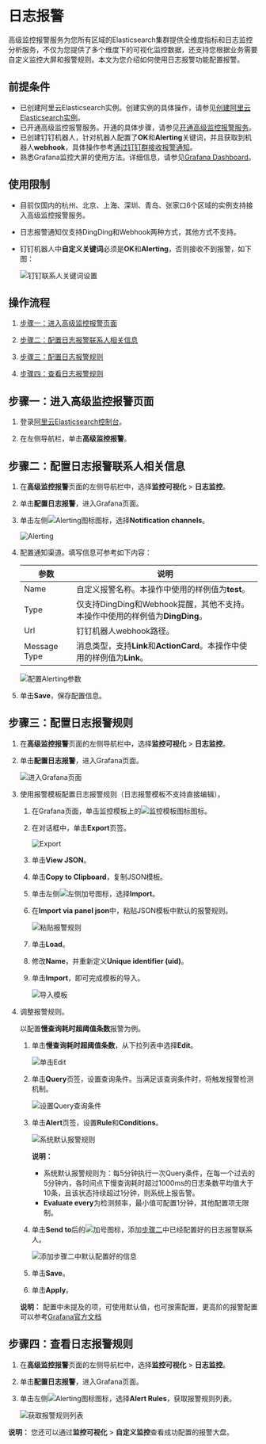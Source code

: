 # 日志报警

高级监控报警服务为您所有区域的Elasticsearch集群提供全维度指标和日志监控分析服务，不仅为您提供了多个维度下的可视化监控数据，还支持您根据业务需要自定义监控大屏和报警规则。本文为您介绍如何使用日志报警功能配置报警。

## 前提条件

-   已创建阿里云Elasticsearch实例。创建实例的具体操作，请参见[创建阿里云Elasticsearch实例](/cn.zh-CN/Elasticsearch/实例管理/创建阿里云Elasticsearch实例.md)。
-   已开通高级监控报警服务。开通的具体步骤，请参见[开通高级监控报警服务](/cn.zh-CN/高级监控报警/快速开始.md)。
-   已创建钉钉机器人，针对机器人配置了**OK**和**Alerting**关键词，并且获取到机器人**webhook**，具体操作参考[通过钉钉群接收报警通知](/cn.zh-CN/高级监控报警/指标报警/报警联系人/通过钉钉群接收报警通知.md)。
-   熟悉Grafana监控大屏的使用方法。详细信息，请参见[Grafana Dashboard](https://grafana.com/docs/grafana/latest/features/dashboard/dashboards/)。

## 使用限制

-   目前仅国内的杭州、北京、上海、深圳、青岛、张家口6个区域的实例支持接入高级监控报警服务。
-   日志报警通知仅支持DingDing和Webhook两种方式，其他方式不支持。
-   钉钉机器人中**自定义关键词**必须是**OK**和**Alerting**，否则接收不到报警，如下图：

    ![钉钉联系人关键词设置](https://static-aliyun-doc.oss-accelerate.aliyuncs.com/assets/img/zh-CN/6119342261/p278807.png)


## 操作流程

1.  [步骤一：进入高级监控报警页面](#section_wv8_n26_aq8)

2.  [步骤二：配置日志报警联系人相关信息](#section_xcg_6nk_1w1)

3.  [步骤三：配置日志报警规则](#section_s2g_tgf_mcd)

4.  [步骤四：查看日志报警规则](#section_3di_5jd_pkc)


## 步骤一：进入高级监控报警页面

1.  登录[阿里云Elasticsearch控制台](https://elasticsearch.console.aliyun.com/#/home)。

2.  在左侧导航栏，单击**高级监控报警**。


## 步骤二：配置日志报警联系人相关信息

1.  在**高级监控报警**页面的左侧导航栏中，选择**监控可视化** \> **日志监控**。

2.  单击**配置日志报警**，进入Grafana页面。

3.  单击左侧![Alerting图标](https://static-aliyun-doc.oss-accelerate.aliyuncs.com/assets/img/zh-CN/5235012261/p278125.png)图标，选择**Notification channels**。

    ![Alerting](https://static-aliyun-doc.oss-accelerate.aliyuncs.com/assets/img/zh-CN/8479342261/p278839.png)

4.  配置通知渠道。填写信息可参考如下内容：

    |参数|说明|
    |--|--|
    |Name|自定义报警名称。本操作中使用的样例值为**test**。|
    |Type|仅支持DingDing和Webhook提醒，其他不支持。本操作中使用的样例值为**DingDing**。|
    |Url|钉钉机器人webhook路径。|
    |Message Type|消息类型，支持**Link**和**ActionCard**。本操作中使用的样例值为**Link**。|

    ![配置Alerting参数](https://static-aliyun-doc.oss-accelerate.aliyuncs.com/assets/img/zh-CN/0497832261/p278738.png)

5.  单击**Save**，保存配置信息。


## 步骤三：配置日志报警规则

1.  在**高级监控报警**页面的左侧导航栏中，选择**监控可视化** \> **日志监控**。

2.  单击**配置日志报警**，进入Grafana页面。

    ![进入Grafana页面](https://static-aliyun-doc.oss-accelerate.aliyuncs.com/assets/img/zh-CN/5235012261/p278123.png)

3.  使用报警模板配置日志报警规则（日志报警模板不支持直接编辑）。

    1.  在Grafana页面，单击监控模板上的![监控模板图标](https://static-aliyun-doc.oss-accelerate.aliyuncs.com/assets/img/zh-CN/5235012261/p278174.png)图标。

    2.  在对话框中，单击**Export**页签。

        ![Export](https://static-aliyun-doc.oss-accelerate.aliyuncs.com/assets/img/zh-CN/7119342261/p278811.png)

    3.  单击**View JSON**。

    4.  单击**Copy to Clipboard**，复制JSON模板。

    5.  单击左侧![左侧加号](https://static-aliyun-doc.oss-accelerate.aliyuncs.com/assets/img/zh-CN/5235012261/p278188.png)图标，选择**Import**。

    6.  在**Import via panel json**中，粘贴JSON模板中默认的报警规则。

        ![粘贴报警规则](https://static-aliyun-doc.oss-accelerate.aliyuncs.com/assets/img/zh-CN/7119342261/p278812.png)

    7.  单击**Load**。

    8.  修改**Name**，并重新定义**Unique identifier \(uid\)**。

    9.  单击**Import**，即可完成模板的导入。

        ![导入模板](https://static-aliyun-doc.oss-accelerate.aliyuncs.com/assets/img/zh-CN/7119342261/p278813.png)

4.  调整报警规则。

    以配置**慢查询耗时超阈值条数**报警为例。

    1.  单击**慢查询耗时超阈值条数**，从下拉列表中选择**Edit**。

        ![单击Edit](https://static-aliyun-doc.oss-accelerate.aliyuncs.com/assets/img/zh-CN/7119342261/p278815.png)

    2.  单击**Query**页签，设置查询条件。当满足该查询条件时，将触发报警检测机制。

        ![设置Query查询条件](https://static-aliyun-doc.oss-accelerate.aliyuncs.com/assets/img/zh-CN/7119342261/p278816.png)

    3.  单击**Alert**页签，设置**Rule**和**Conditions**。

        ![系统默认报警规则](https://static-aliyun-doc.oss-accelerate.aliyuncs.com/assets/img/zh-CN/8119342261/p278817.png)

        **说明：**

        -   系统默认报警规则为：每5分钟执行一次Query条件，在每一个过去的5分钟内，各时间点下慢查询耗时超过1000ms的日志条数平均值大于10条，且该状态持续超过1分钟，则系统上报告警。
        -   **Evaluate every**为检测频率，最小值可配置1分钟，其他配置项无限制。
    4.  单击**Send to**后的![加号](https://static-aliyun-doc.oss-accelerate.aliyuncs.com/assets/img/zh-CN/6235012261/p278247.png)图标，添加[步骤二](#section_xcg_6nk_1w1)中已经配置好的日志报警联系人。

        ![添加步骤二中默认配置好的信息](https://static-aliyun-doc.oss-accelerate.aliyuncs.com/assets/img/zh-CN/8119342261/p278822.png)

    5.  单击**Save**。

    6.  单击**Apply**。

    **说明：** 配置中未提及的项，可使用默认值，也可按需配置，更高阶的报警配置可以参考[Grafana官方文档](https://grafana.com/docs/grafana/latest/alerting/)


## 步骤四：查看日志报警规则

1.  在**高级监控报警**页面的左侧导航栏中，选择**监控可视化** \> **日志监控**。

2.  单击**配置日志报警**，进入Grafana页面。

3.  单击左侧![Alerting图标](https://static-aliyun-doc.oss-accelerate.aliyuncs.com/assets/img/zh-CN/5235012261/p278125.png)图标，选择**Alert Rules**，获取报警规则列表。

    ![获取报警规则列表](https://static-aliyun-doc.oss-accelerate.aliyuncs.com/assets/img/zh-CN/8119342261/p278823.png)


**说明：** 您还可以通过**监控可视化** \> **自定义监控**查看成功配置的报警大盘。

